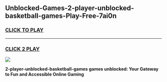 
## Unblocked-Games-2-player-unblocked-basketball-games-Play-Free-7ai0n
<h3>
<a href="https://premium76.site?title=2-player-unblocked-basketball-games&ref=18A1">CLICK TO PLAY</a></h3>
<hr>

<h3>
<a href="https://premium76.site?title=2-player-unblocked-basketball-games&ref=18A1">CLICK 2 PLAY</a>
  
</h3>

<a href="https://premium76.site?title=2-player-unblocked-basketball-games&ref=18A1"><img src="https://clearcache.store/games.png"></a>


**2-player-unblocked-basketball-games games unblocked: Your Gateway to Fun and Accessible Online Gaming**
